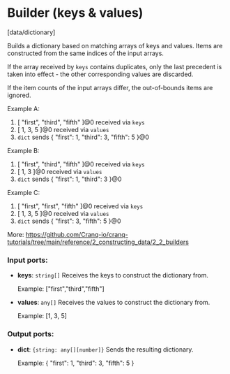 # Builder (keys & values)

[data/dictionary]

Builds a dictionary based on matching arrays of keys and values. Items are constructed from the same indices of the input arrays.

If the array received by `keys` contains duplicates,  only the last precedent is taken into effect - the other corresponding values are discarded.

If the item counts of the input arrays differ, the out-of-bounds items are ignored.

Example A:
1. [ "first", "third", "fifth" ]@0 received via `keys`
2. [ 1, 3, 5 ]@0 received via `values`
3. `dict` sends { "first": 1, "third": 3, "fifth": 5 }@0

Example B:
1. [ "first", "third", "fifth" ]@0 received via `keys`
2. [ 1, 3 ]@0 received via `values`
3. `dict` sends { "first": 1, "third": 3 }@0

Example C:
1. [ "first", "first", "fifth" ]@0 received via `keys`
2. [ 1, 3, 5 ]@0 received via `values`
3. `dict` sends { "first": 3,  "fifth": 5 }@0

More:
https://github.com/Cranq-io/cranq-tutorials/tree/main/reference/2_constructing_data/2_2_builders

### Input ports:

* __keys__: `string[]`
    Receives the keys to construct the dictionary from.
    
    Example:
    ["first","third","fifth"]



* __values__: `any[]`
    Receives the values to construct the dictionary from.
    
    Example:
    [1, 3, 5]



### Output ports:

* __dict__: `{string: any[][number]}`
    Sends the resulting dictionary.
    
    Example:
    { "first": 1, "third": 3, "fifth": 5 }



